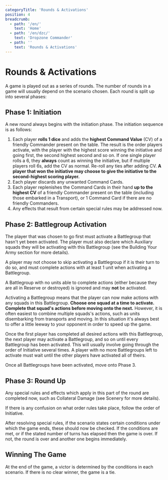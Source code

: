 ```yaml
---
categoryTitle: 'Rounds & Activations'
position: 4
breadcrumb:
  - path: '/en/'
    text: 'Home'
  - path: '/en/dzc/'
    text: 'Dropzone Commander'
  - path: ''
    text: 'Rounds & Activations'
---
```


# Rounds & Activations

A game is played out as a series of rounds. The number of rounds in a game will usually depend on the scenario chosen. Each round is split up into several phases:

## Phase 1: Initiation

A new round always begins with the initiation phase. The initiation sequence is as follows:

1. Each player **rolls 1 dice** and adds the **highest Command Value** (CV) of a friendly Commander present on the table. The result is the order players activate, with the player with the highest score winning the initiative and going first, the second highest second and so on. If one single player rolls a 6, they **always** count as winning the initiative, but if multiple players roll 6s, add the CV as normal. Re-roll any ties after adding CV. **A player that won the initiative may choose to give the initiative to the second-highest scoring player.**
1. Each player discards any unwanted Command Cards.
1. Each player replenishes the Command Cards in their hand **up to the highest CV** of a friendly Commander present on the table (including those embarked in a Transport), or 1 Command Card if there are no friendly Commanders.
1. Any effects that result from certain special rules may be addressed now.

## Phase 2: Battlegroup Activation

The player that was chosen to go first must activate a Battlegroup that hasn't yet been activated. The player must also declare which Auxiliary squads they will be activating with this Battlegroup (see the Building Your Army section for more details).

A player may not choose to skip activating a Battlegroup if it is their turn to do so, and must complete actions with at least 1 unit when activating a Battlegroup.

A Battlegroup with no units able to complete actions (either because they are all in Reserve or destroyed) is ignored and may **not** be activated.

Activating a Battlegroup means that the player can now make actions with any squads in this Battlegroup. **Choose one squad at a time to activate. Complete that squad's actions before moving onto the next.** However, it is often easiest to combine multiple squads's actions, such as units disembarking from transports and moving. In this situation it's always best to offer a little leeway to your opponent in order to speed up the game.

Once the first player has completed all desired actions with this Battlegroup, the next player may activate a Battlegroup, and so on until every Battlegroup has been activated. This will usually involve going through the order of Initiative several times. A player with no more Battlegroups left to activate must wait until the other players have activated all of theirs.

Once all Battlegroups have been activated, move onto Phase 3.

## Phase 3: Round Up

Any special rules and effects which apply in this part of the round are completed now, such as Collateral Damage (see Scenery for more details).

If there is any confusion on what order rules take place, follow the order of Initiative.

After resolving special rules, if the scenario states certain conditions under which the game ends, these should now be checked. If the conditions are met, or if the stated number of turns has elapsed then the game is over. If not, the round is over and another one begins immediately.

## Winning The Game

At the end of the game, a victor is determined by the conditions in each scenario. If there is no clear winner, the game is a tie.
